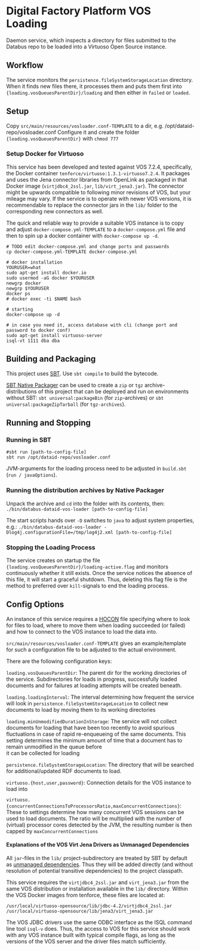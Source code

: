 # Digital Factory Platform VOS Loading #

Daemon service, which inspects a directory for files submitted to the Databus repo to be loaded 
into a Virtuoso Open Source instance.

## Workflow

The service monitors the `persistence.fileSystemStorageLocation` directory. 
When it finds new files there, it processes them and 
puts them first into `{loading.vosQueuesParentDir}/loading` and then either in `failed` or `loaded`.

## Setup 
Copy `src/main/resources/vosloader.conf-TEMPLATE` to a dir, e.g. /opt/dataid-repo/vosloader.conf
Configure it and create the folder `{loading.vosQueuesParentDir}` with `chmod 777`

### Setup Docker for Virtuoso
This service has been developed and tested against VOS 7.2.4, specifically, the Docker container
`tenforce/virtuoso:1.3.1-virtuoso7.2.4`. It packages and uses the Jena connector libraries from
OpenLink as packaged in that Docker image (`virtjdbc4_2ssl.jar`, `lib/virt_jena3.jar`). The 
connector might be upwards compatible to following minor revisions of VOS, but your mileage may 
vary. If the service is to operate with newer VOS versions, it is recommendable to replace the 
connector jars in the `lib/` folder to the corresponding new connectors as well. 

The quick and reliable way to provide a suitable VOS instance is to copy and adjust 
`docker-compose.yml-TEMPLATE` to a `docker-compose.yml` file and then to spin up a docker container
with `docker-compose up -d`.

```
# TODO edit docker-compose.yml and change ports and passwords
cp docker-compose.yml-TEMPLATE docker-compose.yml

# docker installation
YOURUSER=what
sudo apt-get install docker.io
sudo usermod -aG docker $YOURUSER 
newgrp docker
newgrp $YOURUSER
docker ps
# docker exec -ti $NAME bash

# starting 
docker-compose up -d

# in case you need it, access database with cli (change port and password to docker conf)
sudo apt-get install virtuoso-server
isql-vt 1111 dba dba 

```



## Building and Packaging

This project uses [SBT](https://www.scala-sbt.org/documentation.html). Use `sbt compile` to build
the bytecode.

[SBT Native Packager](https://www.scala-sbt.org/sbt-native-packager/index.html) can be used to create
a `zip` or `tgz` archive-distributions of this project that can be deployed and run on environments without
SBT: `sbt universal:packageBin` (for `zip`-archives) or `sbt universal:packageZipTarball` 
(for `tgz-archives`). 


## Running and Stopping

### Running in SBT

```
#sbt run [path-to-config-file]
sbt run /opt/dataid-repo/vosloader.conf
```

JVM-arguments for the loading process need to be adjusted in `build.sbt` (`run / javaOptions`).

### Running the distribution archives by Native Packager

Unpack the archive and `cd` into the folder with its contents, then:
```./bin/databus-dataid-vos-loader [path-to-config-file]```

The start scripts hands over `-D` switches to `java` to adjust system properties, e.g.:
```./bin/databus-dataid-vos-loader -Dlog4j.configurationFile=/tmp/log4j2.xml [path-to-config-file]```

### Stopping the Loading Process

The service creates on startup the file `{loading.vosQueuesParentDir}/loading-active.flag` 
and monitors continuously whether it still exists. Once the service notices the absence of this 
file, it will start a graceful shutdown. Thus, deleting this flag file is the method to preferred 
over `kill`-signals to end the loading process.

## Config Options
An instance of this service requires a [HOCON](https://github.com/lightbend/config/blob/master/HOCON.md)
file specifying where to look for files to load, where to move them when loading succeeded (or failed)
and how to connect to the VOS instance to load the data into.

`src/main/resources/vosloader.conf-TEMPLATE` gives an example/template for such a configuration file
to be adjusted to the actual environment.

There are the following configuration keys:

`loading.vosQueuesParentDir`: The parent dir for the working directories of the service. Subdirectories for
loads in progress, successfully loaded documents and for failures at loading attempts will be created beneath.

`loading.loadingInterval`: The interval determining how frequent the service will look in 
  `persistence.fileSystemStorageLocation` to collect new documents to load by moving them to its working 
   directories
  
`loading.minUnmodifiedDurationInStorage`: The service will not collect documents for loading that have been
   too recently to avoid spurious fluctuations in case of rapid re-enqueueing of the same documents. This 
   setting determines the minimum amount of time that a document has to remain unmodified in the queue before  
   it can be collected for loading
   
`persistence.fileSystemStorageLocation`: The directory that will be searched for additional/updated RDF documents
to load.

`virtuoso.{host,user,password}`: Connection details for the VOS instance to load into

`virtuoso.{concurrentConnectionsToProcessorsRatio,maxConcurrentConnections}`: These to settings determine how
many concurrent VOS sessions can be used to load documents. The ratio will be multiplied with the number of
(virtual) processor cores detected by the JVM, the resulting number is then capped by `maxConcurrentConnections`


#### Explanations of the VOS Virt Jena Drivers as Unmanaged Dependencies

All `jar`-files in the `lib/` project-subdirectory are treated by SBT by default as 
[unmanaged dependencies](https://www.scala-sbt.org/1.x/docs/Library-Dependencies.html#Unmanaged+dependencies).
Thus they will be added directly (and without resolution of potential transitive dependencies) 
to the project classpath.

This service requires the `virtjdbc4_2ssl.jar` and `virt_jena3.jar` from the same VOS 
distribution or installation available in the `lib/` directory. Within the VOS Docker 
images from tenforce, these files are located at:
```
/usr/local/virtuoso-opensource/lib/jdbc-4.2/virtjdbc4_2ssl.jar
/usr/local/virtuoso-opensource/lib/jena3/virt_jena3.jar 
```

The VOS JDBC drivers use the same ODBC interface as the ISQL command line tool `isql-v` does.
Thus, the access to VOS for this service should work with any VOS instance built with typical
compile flags, as long as the versions of the VOS server and the driver files match sufficiently.

